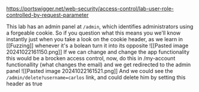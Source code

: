 https://portswigger.net/web-security/access-control/lab-user-role-controlled-by-request-parameter

This lab has an admin panel at `/admin`, which identifies administrators using a forgeable cookie. So if you question what this means you we'll know instantly just when you take a look on the cookie header, as we learn in [[Fuzzing]] whenever it's a bolean turn it into its opposite
![[Pasted image 20241022161150.png]]
If we can change and change the app functionality this would be a brocken access control, now, do this in /my-account functionallity (what changes the email) and we get redirected to the admin panel
![[Pasted image 20241022161521.png]]
And we could see the `/admin/delete?username=carlos` link, and could delete him by setting this header as true